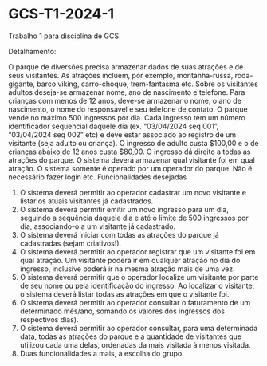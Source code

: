 # GCS-T1-2024-1
Trabalho 1 para disciplina de GCS.

Detalhamento:

O parque de diversões precisa armazenar dados de suas atrações e de seus visitantes. As atrações incluem,
por exemplo, montanha-russa, roda-gigante, barco viking, carro-choque, trem-fantasma etc. Sobre os
visitantes adultos deseja-se armazenar nome, ano de nascimento e telefone. Para crianças com menos de 12
anos, deve-se armazenar o nome, o ano de nascimento, o nome do responsável e seu telefone de contato. O
parque vende no máximo 500 ingressos por dia. Cada ingresso tem um número identificador sequencial
daquele dia (ex. “03/04/2024 seq 001”, “03/04/2024 seq 002” etc) e deve estar associado ao registro de um
visitante (seja adulto ou criança). O ingresso de adulto custa $100,00 e o de crianças abaixo de 12 anos custa
$80,00. O ingresso dá direito a todas as atrações do parque. O sistema deverá armazenar qual visitante foi
em qual atração. O sistema somente é operado por um operador do parque. Não é necessário fazer login
etc.
Funcionalidades desejadas
1) O sistema deverá permitir ao operador cadastrar um novo visitante e listar os atuais visitantes já
   cadastrados.
2) O sistema deverá permitir emitir um novo ingresso para um dia, seguindo a sequência daquele dia e
   até o limite de 500 ingressos por dia, associando-o a um visitante já cadastrado.
3) O sistema deverá iniciar com todas as atrações do parque já cadastradas (sejam criativos!).
4) O sistema deverá permitir ao operador registrar que um visitante foi em qual atração. Um visitante
   poderá ir em qualquer atração no dia do ingresso, inclusive poderá ir na mesma atração mais de
   uma vez.
5) O sistema deverá permitir que o operador localize um visitante por parte de seu nome ou pela
   identificação do ingresso. Ao localizar o visitante, o sistema deverá listar todas as atrações em que o
   visitante foi.
6) O sistema deverá permitir ao operador consultar o faturamento de um determinado mês/ano,
   somando os valores dos ingressos dos respectivos dias).
7) O sistema deverá permitir ao operador consultar, para uma determinada data, todas as atrações do
   parque e a quantidade de visitantes que utilizou cada uma delas, ordenadas da mais visitada à
   menos visitada.
8) Duas funcionalidades a mais, à escolha do grupo.
